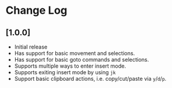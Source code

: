# Change Log

## [1.0.0]

- Initial release
- Has support for basic movement and selections.
- Has support for basic goto commands and selections.
- Supports multiple ways to enter insert mode.
- Supports exiting insert mode by using `jk`
- Support basic clipboard actions, i.e. copy/cut/paste via `y`/`d`/`p`.
